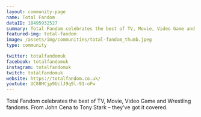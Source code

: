 ```yaml
---
layout: community-page
name: Total Fandom
dataID: 18495932527
summary: Total Fandom celebrates the best of TV, Movie, Video Game and Wrestling fandoms.
featured-img: total-fandom
image: /assets/img/communities/total-fandom_thumb.jpeg
type: community

twitter: totalfandomuk
facebook: totalfandomuk
instagram: totalfandomuk
twitch: totalfandomuk
website: https://totalfandom.co.uk/
youtube: UC88HCjp9UclJ9q9l-91-oFw
---
```

Total Fandom celebrates the best of TV, Movie, Video Game and Wrestling fandoms.
From John Cena to Tony Stark – they've got it covered.
